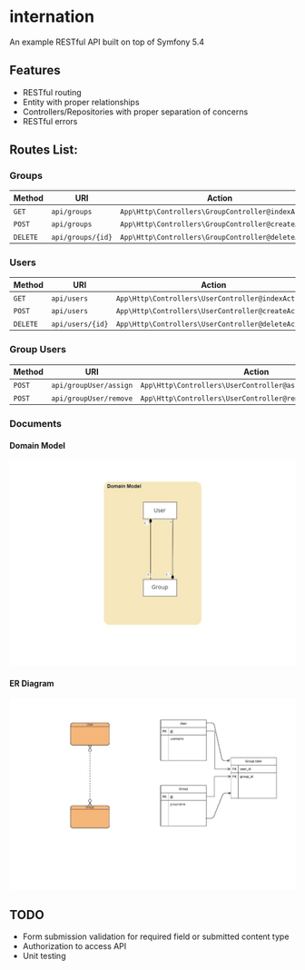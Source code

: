 # internation

An example RESTful API built on top of Symfony 5.4

## Features

- RESTful routing
- Entity with proper relationships
- Controllers/Repositories with proper separation of concerns
- RESTful errors

## Routes List:

### Groups

| Method     | URI                               | Action                                                  |
|------------|-----------------------------------|---------------------------------------------------------|
| `GET`      | `api/groups`                      | `App\Http\Controllers\GroupController@indexAction`      |
| `POST`     | `api/groups`                      | `App\Http\Controllers\GroupController@createAction`     |
| `DELETE`   | `api/groups/{id}`                 | `App\Http\Controllers\GroupController@deleteAction`     |

### Users

| Method     | URI                               | Action                                                  |
|------------|-----------------------------------|---------------------------------------------------------|
| `GET`      | `api/users`                       | `App\Http\Controllers\UserController@indexAction`       |
| `POST`     | `api/users`                       | `App\Http\Controllers\UserController@createAction`      |
| `DELETE`   | `api/users/{id}`                  | `App\Http\Controllers\UserController@deleteAction`      |


### Group Users

| Method     | URI                               | Action                                                     |
|------------|-----------------------------------|------------------------------------------------------------|
| `POST`     | `api/groupUser/assign`            | `App\Http\Controllers\UserController@assignGroupAction`    |
| `POST`     | `api/groupUser/remove`            | `App\Http\Controllers\UserController@removeGroupUserAction`|

### Documents

#### Domain Model
![Domain Model](https://github.com/javiya-rupal/internation/blob/master/docs/domain-model.jpg)

#### ER Diagram
![ER Diagram](https://github.com/javiya-rupal/internation/blob/master/docs/ER-Diagram.jpg)

## TODO

- Form submission validation for required field or submitted content type
- Authorization to access API
- Unit testing

